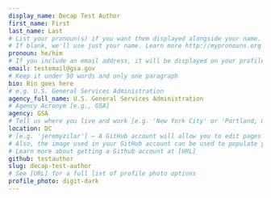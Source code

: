 ```yaml
---
display_name: Decap Test Author
first_name: First
last_name: Last
# List your pronoun(s) if you want them displayed alongside your name.
# If blank, we'll use just your name. Learn more http://mypronouns.org
pronoun: he/him
# If you include an email address, it will be displayed on your profile page
email: testemail@gsa.gov
# Keep it under 50 words and only one paragraph
bio: Bio goes here
# e.g. U.S. General Services Administration
agency_full_name: U.S. General Services Administration
# Agency Acronym [e.g., GSA]
agency: GSA
# Tell us where you live and work [e.g. 'New York City' or 'Portland, OR']
location: DC
# [e.g. 'jeremyzilar'] — A GitHub account will allow you to edit pages on Digital.gov.
# Also, the image used in your GitHub account can be used to populate your digital.gov profile photo.
# Learn more about getting a Github account at [URL]
github: testauthor
slug: decap-test-author
# See [URL] for a full list of profile photo options
profile_photo: digit-dark
---
```

